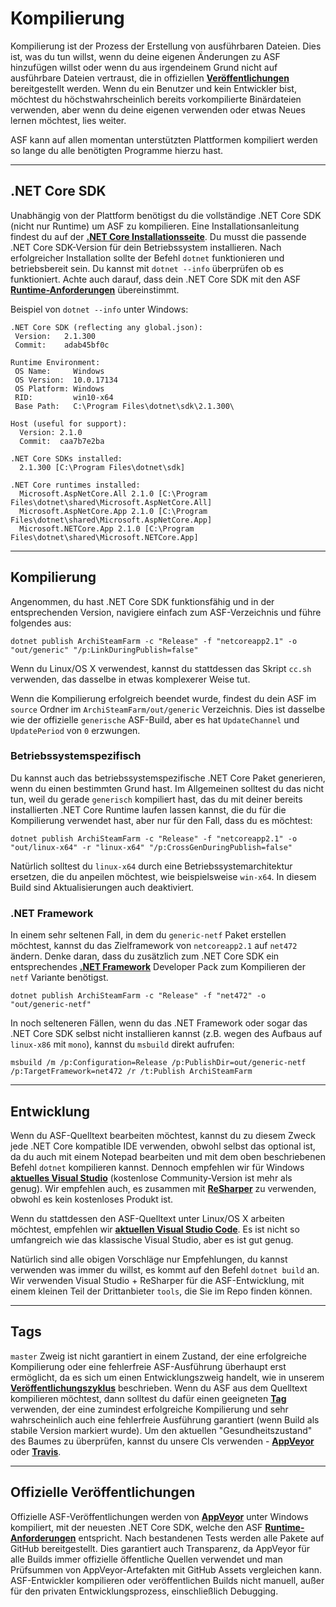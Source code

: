 # Kompilierung

Kompilierung ist der Prozess der Erstellung von ausführbaren Dateien. Dies ist, was du tun willst, wenn du deine eigenen Änderungen zu ASF hinzufügen willst oder wenn du aus irgendeinem Grund nicht auf ausführbare Dateien vertraust, die in offiziellen **[Veröffentlichungen](https://github.com/JustArchiNET/ArchiSteamFarm/releases)** bereitgestellt werden. Wenn du ein Benutzer und kein Entwickler bist, möchtest du höchstwahrscheinlich bereits vorkompilierte Binärdateien verwenden, aber wenn du deine eigenen verwenden oder etwas Neues lernen möchtest, lies weiter.

ASF kann auf allen momentan unterstützten Plattformen kompiliert werden so lange du alle benötigten Programme hierzu hast.

* * *

## .NET Core SDK

Unabhängig von der Plattform benötigst du die vollständige .NET Core SDK (nicht nur Runtime) um ASF zu kompilieren. Eine Installationsanleitung findest du auf der **[.NET Core Installationsseite](https://www.microsoft.com/net/download)**. Du musst die passende .NET Core SDK-Version für dein Betriebssystem installieren. Nach erfolgreicher Installation sollte der Befehl `dotnet` funktionieren und betriebsbereit sein. Du kannst mit `dotnet --info` überprüfen ob es funktioniert. Achte auch darauf, dass dein .NET Core SDK mit den ASF **[Runtime-Anforderungen](https://github.com/JustArchiNET/ArchiSteamFarm/wiki/Compatibility-de-DE#runtime-anforderungen)** übereinstimmt.

Beispiel von `dotnet --info` unter Windows:

    .NET Core SDK (reflecting any global.json):
     Version:   2.1.300
     Commit:    adab45bf0c
    
    Runtime Environment:
     OS Name:     Windows
     OS Version:  10.0.17134
     OS Platform: Windows
     RID:         win10-x64
     Base Path:   C:\Program Files\dotnet\sdk\2.1.300\
    
    Host (useful for support):
      Version: 2.1.0
      Commit:  caa7b7e2ba
    
    .NET Core SDKs installed:
      2.1.300 [C:\Program Files\dotnet\sdk]
    
    .NET Core runtimes installed:
      Microsoft.AspNetCore.All 2.1.0 [C:\Program Files\dotnet\shared\Microsoft.AspNetCore.All]
      Microsoft.AspNetCore.App 2.1.0 [C:\Program Files\dotnet\shared\Microsoft.AspNetCore.App]
      Microsoft.NETCore.App 2.1.0 [C:\Program Files\dotnet\shared\Microsoft.NETCore.App]
    

* * *

## Kompilierung

Angenommen, du hast .NET Core SDK funktionsfähig und in der entsprechenden Version, navigiere einfach zum ASF-Verzeichnis und führe folgendes aus:

```shell
dotnet publish ArchiSteamFarm -c "Release" -f "netcoreapp2.1" -o "out/generic" "/p:LinkDuringPublish=false"
```

Wenn du Linux/OS X verwendest, kannst du stattdessen das Skript `cc.sh` verwenden, das dasselbe in etwas komplexerer Weise tut.

Wenn die Kompilierung erfolgreich beendet wurde, findest du dein ASF im `source` Ordner im `ArchiSteamFarm/out/generic` Verzeichnis. Dies ist dasselbe wie der offizielle `generische` ASF-Build, aber es hat `UpdateChannel` und `UpdatePeriod` von `0` erzwungen.

### Betriebssystemspezifisch

Du kannst auch das betriebssystemspezifische .NET Core Paket generieren, wenn du einen bestimmten Grund hast. Im Allgemeinen solltest du das nicht tun, weil du gerade `generisch` kompiliert hast, das du mit deiner bereits installierten .NET Core Runtime laufen lassen kannst, die du für die Kompilierung verwendet hast, aber nur für den Fall, dass du es möchtest:

```shell
dotnet publish ArchiSteamFarm -c "Release" -f "netcoreapp2.1" -o "out/linux-x64" -r "linux-x64" "/p:CrossGenDuringPublish=false"
```

Natürlich solltest du `linux-x64` durch eine Betriebssystemarchitektur ersetzen, die du anpeilen möchtest, wie beispielsweise `win-x64`. In diesem Build sind Aktualisierungen auch deaktiviert.

### .NET Framework

In einem sehr seltenen Fall, in dem du `generic-netf` Paket erstellen möchtest, kannst du das Zielframework von `netcoreapp2.1` auf `net472` ändern. Denke daran, dass du zusätzlich zum .NET Core SDK ein entsprechendes **[.NET Framework](https://www.microsoft.com/net/download/visual-studio-sdks)** Developer Pack zum Kompilieren der `netf` Variante benötigst.

```shell
dotnet publish ArchiSteamFarm -c "Release" -f "net472" -o "out/generic-netf"
```

In noch selteneren Fällen, wenn du das .NET Framework oder sogar das .NET Core SDK selbst nicht installieren kannst (z.B. wegen des Aufbaus auf `linux-x86` mit `mono`), kannst du `msbuild` direkt aufrufen:

```shell
msbuild /m /p:Configuration=Release /p:PublishDir=out/generic-netf /p:TargetFramework=net472 /r /t:Publish ArchiSteamFarm
```

* * *

## Entwicklung

Wenn du ASF-Quelltext bearbeiten möchtest, kannst du zu diesem Zweck jede .NET Core kompatible IDE verwenden, obwohl selbst das optional ist, da du auch mit einem Notepad bearbeiten und mit dem oben beschriebenen Befehl `dotnet` kompilieren kannst. Dennoch empfehlen wir für Windows **[aktuelles Visual Studio](https://www.visualstudio.com/downloads)** (kostenlose Community-Version ist mehr als genug). Wir empfehlen auch, es zusammen mit **[ReSharper](https://www.jetbrains.com/resharper)** zu verwenden, obwohl es kein kostenloses Produkt ist.

Wenn du stattdessen den ASF-Quelltext unter Linux/OS X arbeiten möchtest, empfehlen wir **[aktuellen Visual Studio Code](https://code.visualstudio.com/download)**. Es ist nicht so umfangreich wie das klassische Visual Studio, aber es ist gut genug.

Natürlich sind alle obigen Vorschläge nur Empfehlungen, du kannst verwenden was immer du willst, es kommt auf den Befehl `dotnet build` an. Wir verwenden Visual Studio + ReSharper für die ASF-Entwicklung, mit einem kleinen Teil der Drittanbieter `tools`, die Sie im Repo finden können.

* * *

## Tags

`master` Zweig ist nicht garantiert in einem Zustand, der eine erfolgreiche Kompilierung oder eine fehlerfreie ASF-Ausführung überhaupt erst ermöglicht, da es sich um einen Entwicklungszweig handelt, wie in unserem **[Veröffentlichungszyklus](https://github.com/JustArchiNET/ArchiSteamFarm/wiki/Release-cycle-de-DE)** beschrieben. Wenn du ASF aus dem Quelltext kompilieren möchtest, dann solltest du dafür einen geeigneten **[Tag](https://github.com/JustArchiNET/ArchiSteamFarm/tags)** verwenden, der eine zumindest erfolgreiche Kompilierung und sehr wahrscheinlich auch eine fehlerfreie Ausführung garantiert (wenn Build als stabile Version markiert wurde). Um den aktuellen "Gesundheitszustand" des Baumes zu überprüfen, kannst du unsere CIs verwenden - **[AppVeyor](https://ci.appveyor.com/project/JustArchi/ArchiSteamFarm)** oder **[Travis](https://travis-ci.com/JustArchiNET/ArchiSteamFarm)**.

* * *

## Offizielle Veröffentlichungen

Offizielle ASF-Veröffentlichungen werden von **[AppVeyor](https://ci.appveyor.com/project/JustArchi/ArchiSteamFarm)** unter Windows kompiliert, mit der neuesten .NET Core SDK, welche den ASF **[Runtime-Anforderungen](https://github.com/JustArchiNET/ArchiSteamFarm/wiki/Compatibility#runtime-requirements)** entspricht. Nach bestandenen Tests werden alle Pakete auf GitHub bereitgestellt. Dies garantiert auch Transparenz, da AppVeyor für alle Builds immer offizielle öffentliche Quellen verwendet und man Prüfsummen von AppVeyor-Artefakten mit GitHub Assets vergleichen kann. ASF-Entwickler kompilieren oder veröffentlichen Builds nicht manuell, außer für den privaten Entwicklungsprozess, einschließlich Debugging.